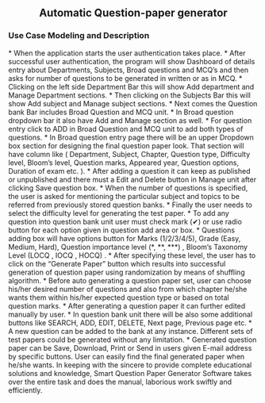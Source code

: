 <h2 align="center"> Automatic Question-paper generator </h2>

<h3>Use Case Modeling and Description</h3>
</hr>
* When the application starts the user authentication takes place.
* After successful user authentication, the program will show Dashboard of details entry about Departments, Subjects, Broad questions and MCQ’s and then asks for number of questions to be generated in written or as in MCQ.
* Clicking on the left side Department Bar this will show Add department and Manage Department sections.
* Then clicking on the Subjects Bar this will show Add subject and Manage subject sections.
* Next comes the Question bank Bar includes Broad Question and MCQ unit.
* In Broad question dropdown bar it also have Add and Manage section as well.
* For question entry click to ADD in Broad Question and MCQ unit to add both types of questions.
* In Broad question entry page there will be an upper Dropdown box section for designing the final question paper look. That section will have column like ( Department, Subject, Chapter, Question type, Difficulty level, Bloom’s level, Question marks, Appeared year, Question options, Duration of exam etc. ).
* After adding a question it can keep as published or unpublished and there must a Edit and Delete button in Manage unit after clicking Save question box.
* When the number of questions is specified, the user is asked for mentioning the particular subject and topics to be referred from previously stored question banks.
* Finally the user needs to select the difficulty level for generating the test paper.
* To add any question into question bank unit user must check mark (✔) or use radio button for each option given in question add area or box.
* Questions adding box will have options button for Marks (1/2/3/4/5), Grade (Easy, Medium, Hard), Question importance level (*, **, ***) , Bloom’s Taxonomy Level (LOCQ , IOCQ  , HOCQ) .
* After specifying these level, the user has to click on the “Generate Paper” button which results into successful generation of question paper using randomization by means of shuffling algorithm.
* Before auto generating a question paper set, user can choose his/her desired number of questions and also from which chapter he/she wants them within his/her expected question type or based on total question marks.
* After generating a question paper it can further edited manually by user.
* In question bank unit there will be also some additional buttons like SEARCH, ADD, EDIT, DELETE, Next page, Previous page etc.
* A new question can be added to the bank at any instance. Different sets of test papers could be generated without any limitation.
* Generated question paper can be Save, Download, Print or Send in users given E-mail address by specific buttons. User can easily find the final generated paper when he/she wants.
In keeping with the sincere to provide complete educational solutions and knowledge, Smart Question Paper Generator Software takes over the entire task and does the manual, laborious work swiftly and efficiently. 

